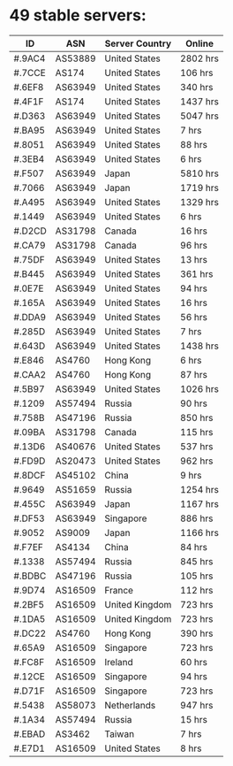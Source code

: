 # 49 stable servers:

| ID | ASN | Server Country | Online |
| ------ | ------ | ------ | ------ |
| #.9AC4 | AS53889 | United States | 2802 hrs |
| #.7CCE | AS174 | United States | 106 hrs |
| #.6EF8 | AS63949 | United States | 340 hrs |
| #.4F1F | AS174 | United States | 1437 hrs |
| #.D363 | AS63949 | United States | 5047 hrs |
| #.BA95 | AS63949 | United States | 7 hrs |
| #.8051 | AS63949 | United States | 88 hrs |
| #.3EB4 | AS63949 | United States | 6 hrs |
| #.F507 | AS63949 | Japan | 5810 hrs |
| #.7066 | AS63949 | Japan | 1719 hrs |
| #.A495 | AS63949 | United States | 1329 hrs |
| #.1449 | AS63949 | United States | 6 hrs |
| #.D2CD | AS31798 | Canada | 16 hrs |
| #.CA79 | AS31798 | Canada | 96 hrs |
| #.75DF | AS63949 | United States | 13 hrs |
| #.B445 | AS63949 | United States | 361 hrs |
| #.0E7E | AS63949 | United States | 94 hrs |
| #.165A | AS63949 | United States | 16 hrs |
| #.DDA9 | AS63949 | United States | 56 hrs |
| #.285D | AS63949 | United States | 7 hrs |
| #.643D | AS63949 | United States | 1438 hrs |
| #.E846 | AS4760 | Hong Kong | 6 hrs |
| #.CAA2 | AS4760 | Hong Kong | 87 hrs |
| #.5B97 | AS63949 | United States | 1026 hrs |
| #.1209 | AS57494 | Russia | 90 hrs |
| #.758B | AS47196 | Russia | 850 hrs |
| #.09BA | AS31798 | Canada | 115 hrs |
| #.13D6 | AS40676 | United States | 537 hrs |
| #.FD9D | AS20473 | United States | 962 hrs |
| #.8DCF | AS45102 | China | 9 hrs |
| #.9649 | AS51659 | Russia | 1254 hrs |
| #.455C | AS63949 | Japan | 1167 hrs |
| #.DF53 | AS63949 | Singapore | 886 hrs |
| #.9052 | AS9009 | Japan | 1166 hrs |
| #.F7EF | AS4134 | China | 84 hrs |
| #.1338 | AS57494 | Russia | 845 hrs |
| #.BDBC | AS47196 | Russia | 105 hrs |
| #.9D74 | AS16509 | France | 112 hrs |
| #.2BF5 | AS16509 | United Kingdom | 723 hrs |
| #.1DA5 | AS16509 | United Kingdom | 723 hrs |
| #.DC22 | AS4760 | Hong Kong | 390 hrs |
| #.65A9 | AS16509 | Singapore | 723 hrs |
| #.FC8F | AS16509 | Ireland | 60 hrs |
| #.12CE | AS16509 | Singapore | 94 hrs |
| #.D71F | AS16509 | Singapore | 723 hrs |
| #.5438 | AS58073 | Netherlands | 947 hrs |
| #.1A34 | AS57494 | Russia | 15 hrs |
| #.EBAD | AS3462 | Taiwan | 7 hrs |
| #.E7D1 | AS16509 | United States | 8 hrs |

